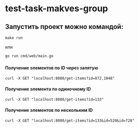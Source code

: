 # test-task-makves-group

## Запустить проект можно командой:

```shell
make run
```
или
```shell
go run cmd/web/main.go
```

###

#### Получение элементов по ID через запятую

```shell
curl -X GET "localhost:8080/get-items?id=872,1048"
```

#### Получение элемента по одиночному ID

```shell
curl -X GET "localhost:8080/get-items?id=133"
```

#### Получение элементов по нескольким ID

```shell
curl -X GET "localhost:8080/get-items?id=133&id=520&id=728"
```
